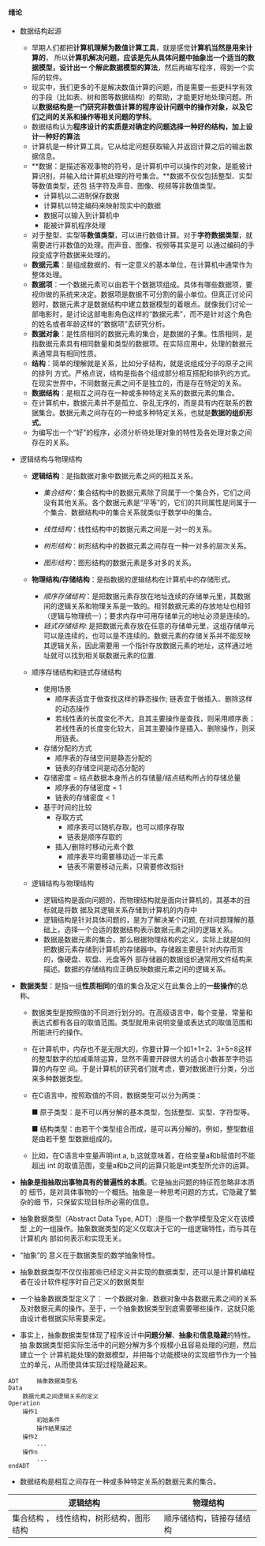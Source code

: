 #### 绪论

* 数据结构起源
  * 早期人们都把**计算机理解为数值计算工具**，就是感觉**计算机当然是用来计算的**， 所以**计算机解决问题，应该是先从具体问题中抽象岀一个适当的数据模型，设计出一 个解此数据模型的算法**，然后再编写程序，得到一个实际的软件。
  * 现实中，我们更多的不是解决数值计算的问题，而是需要一些更科学有效的手段（比如表、树和图等数据结构）的帮助，才能更好地处理问题。所以**数据结构是一门研究非数值计算的程序设计问题中的操作对象，以及它们之间的关系和操作等相关问题的学科**。
  * 数据结构认为**程序设计的实质是对确定的问题选择一种好的结构，加上设计一种好的算法**
  * 计算机是一种计算工具。它从给定问题获取输入并返回计算之后的输出数据信息。
  * **数据：是描述客观事物的符号，是计算机中可以操作的对象，是能被计算识别，并输入给计算机处理的符号集合。**数据不仅仅包括整型、实型等数值类型，还包 括字符及声音、图像、视频等非数值类型。
    * 计算机以二进制保存数据
    * 计算机以特定编码来映射现实中的数据
    * 数据可以输入到计算机中
    * 能被计算机程序处理
  * 对于整型、实型等**数值类型**，可以进行数值计算。对于**字符数据类型**，就需要进行非数值的处理。而声音、图像、视频等其实是可 以通过编码的手段变成字符数据来处理的。
  * **数据元素**：是组成数据的、有一定意义的基本单位，在计算机中通常作为整体处理。
  * **数据项**：一个数据元素可以由若干个数据项组成。具体有哪些数据项，要视你做的系统来决定。数据项是数据不可分割的最小单位。但真正讨论问题时，数据元素才是数据结构中建立数据模型的着眼点。就像我们讨论一部电影时，是讨论这部电影角色这样的“数据元素”，而不是针对这个角色的姓名或者年龄这样的“数据项”去研究分析。
  * **数据对象**：是性质相同的数据元素的集合，是数据的子集。性质相同，是指数据元素具有相同数量和类型的数据项。在实际应用中，处理的数据元素通常具有相同性质。
  * **结构**：简单的理解就是关系，比如分子结构，就是说组成分子的原子之间的排列 方式。严格点说，结构是指各个组成部分相互搭配和排列的方式。在现实世界中，不同数据元素之间不是独立的，而是存在特定的关系。
  * **数据结构**：是相互之间存在一种或多种特定关系的数据元素的集合。
  * 在计算机中，数据元素并不是孤立、杂乱无序的，而是具有内在联系的数据集合。数据元素之间存在的一种或多种特定关系，也就是**数据的组织形式**。
  * 为编写岀一个“好”的程序，必须分析待处理对象的特性及各处理对象之间存在的关系。

* 逻辑结构与物理结构

  * **逻辑结构**：是指数据对象中数据元素之间的相互关系。

    * _集合结构_：集合结构中的数据元素除了同属于一个集合外，它们之间没有其他关系。各个数据元素是“平等”的，它们的共同属性是同属于一个集合、数据结构中的集合关系就类似于数学中的集合。

    * _线性结构_：线性结构中的数据元素之间是一对一的关系。

    * _树形结构_：树形结构中的数据元素之间存在一种一对多的层次关系。

    * _图形结构_：图形结构的数据元素是多对多的关系。
  * **物理结构/存储结构**：是指数据的逻辑结构在计算机中的存储形式。

    * _顺序存储结构_：是把数据元素存放在地址连续的存储单元里，其数据间的逻辑关系和物理关系是一致的。相邻数据元素的存放地址也相邻（逻辑与物理统一）；要求内存中可用存储单元的地址必须是连续的。
    * _链式存储结构_: 是把数据元素存放在任意的存储单元里，这组存储单元可以是连续的，也可以是不连续的。数据元素的存储关系并不能反映其逻辑关系，因此需要用 一个指针存放数据元素的地址，这样通过地址就可以找到相关联数据元素的位置.
  * 顺序存储结构和链式存储结构

    * 使用场景
      * 顺序表适宜于做查找这样的静态操作; 链表宜于做插入、删除这样的动态操作
      * 若线性表的长度变化不大，且其主要操作是查找，则采用顺序表；若线性表的长度变化较大，且其主要操作是插入、删除操作，则采用链表。
    * 存储分配的方式
      - 顺序表的存储空间是静态分配的
      - 链表的存储空间是动态分配的
    * 存储密度 = 结点数据本身所占的存储量/结点结构所占的存储总量
      - 顺序表的存储密度 = 1
      - 链表的存储密度 < 1
    * 基于时间的比较
      - 存取方式
        - 顺序表可以随机存取，也可以顺序存取
        - 链表是顺序存取的
      - 插入/删除时移动元素个数
        - 顺序表平均需要移动近一半元素
        - 链表不需要移动元素，只需要修改指针
  * 逻辑结构与物理结构

    * 逻辑结构是面向问题的，而物理结构就是面向计算机的，其基本的目标就是将数 据及其逻辑关系存储到计算机的内存中
    * 逻辑结构是针对具体问题的，是为了解决某个问题, 在对问题理解的基础上，选择一个合适的数据结构表示数据元素之间的逻辑关系。
    * 数据是数据元素的集合，那么根据物理结构的定义，实际上就是如何把数据元素存储到计算机的存储器中。存储器主要是针对内存而言的，像硬盘、软盘、光盘等外 部存储器的数据组织通常用文件结构来描述。数据的存储结构应正确反映数据元素之间的逻辑关系。

* **数据类型**：是指一组**性质相同**的值的集合及定义在此集合上的**一些操作**的总称。

  * 数据类型是按照值的不同进行划分的。在高级语言中，每个变量、常量和表达式都有各自的取值范围。类型就用来说明变量或表达式的取值范围和所能进行的操作。

  * 在计算机中，内存也不是无限大的，你要计算一个如1+1=2、3+5=8这样 的整型数字的加减乘除运算，显然不需要开辟很大的适合小数甚至字符运算的内存空 间。于是计算机的研究者们就考虑，要对数据进行分类，分岀来多种数据类型。
  
  * 在C语言中，按照取值的不同，数据类型可以分为两类：
  
    ■ 原子类型：是不可以再分解的基本类型，包括整型、实型、字符型等。
  
    ■ 结构类型：由若干个类型组合而成，是可以再分解的。例如，整型数组是由若干整 型数据组成的。
  
  * 比如，在C语言中变量声明int a, b,这就意味着，在给变量a和b赋值时不能超出 int 的取值范围，变量a和b之间的运算只能是int类型所允许的运算。

* **抽象是指抽取出事物具有的普遍性的本质**。它是抽出问题的特征而忽略非本质的 细节，是对具体事物的一个概括。抽象是一种思考问题的方式，它隐藏了繁杂的细 节，只保留实现目标所必需的信息。
* 抽象数据类型（Abstract Data Type, ADT）:是指一个数学模型及定义在该模型 上的一组操作。抽象数据类型的定义仅取决于它的一组逻辑特性，而与其在计算机内 部如何表示和实现无关。
* “抽象”的 意义在于数据类型的数学抽象特性。
* 抽象数据类型不仅仅指那些已经定义并实现的数据类型，还可以是计算机编程者在设计软件程序时自己定义的数据类型
* 一个抽象数据类型定义了： 一个数据对象、数据对象中各数据元素之间的关系及对数据元素的操作。至于，一个抽象数据类型到底需要哪些操作，这就只能由设计者根据实际需要来定。
* 事实上，抽象数据类型体现了程序设计中**问题分解**、**抽象**和**信息隐藏**的特性。抽 象数据类型把实际生活中的问题分解为多个规模小且容易处理的问题，然后建立一个 计算机能处理的数据模型，并把每个功能模块的实现细节作为一个独立的单元，从而使具体实现过程隐藏起来。

```
ADT		抽象数据类型名
Data
	数据元素之间逻辑关系的定义
Operation
    操作1
        初始条件
        操作結果描述
    操作2
    	...
    操作n
    	...
endADT
```

* 数据结构是相互之间存在一种或多种特定关系的数据元素的集合。

| 逻辑结构                                 | 物理结构                 |
| ---------------------------------------- | ------------------------ |
| 集合结构 ， 线性结构，树形结构，图形结构 | 顺序储结构，链接存储结构 |